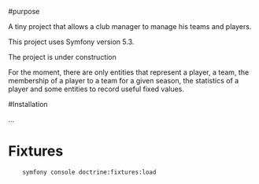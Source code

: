 
#purpose

A tiny project that allows a club manager to manage his teams and players.

This project uses Symfony version 5.3.

The project is under construction

For the moment, there are only entities that represent a player, a team, the membership of a player to a team for a given season, the statistics of a player and some entities to record useful fixed values.

#Installation

...

# Fixtures

```
    symfony console doctrine:fixtures:load
```

